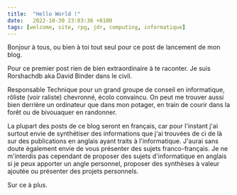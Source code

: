 ```yaml
---
title:  "Hello World !"
date:   2022-10-30 23:03:36 +0100
tags: [welcome, site, rpg, jdr, computing, informatique]
---
```


Bonjour à tous, ou bien à toi tout seul pour ce post de lancement de mon blog.

Pour ce premier post rien de bien extraordinaire à te raconter. Je suis Rorshachdb aka David Binder dans le civil.

Responsable Technique pour un grand groupe de conseil en informatique, rôliste (voir raliste) chevronné, écolo
convaincu. On peut me trouver aussi bien derrière un ordinateur que dans mon potager, en train de courir dans la forêt
ou de bivouaquer en randonner.

La plupart des posts de ce blog seront en français, car pour l'instant j'ai surtout envie de synthétiser des
informations que j'ai trouvées de ci de là sur des publications en anglais ayant traits à l'informatique. 
J'aurai sans doute également envie de vous présenter des sujets franco-français. Je ne m'interdis pas cependant de 
proposer des sujets d'informatique en anglais si je peux apporter un angle personnel, proposer des synthèses à valeur 
ajoutée ou présenter des projets personnels.

Sur ce à plus.